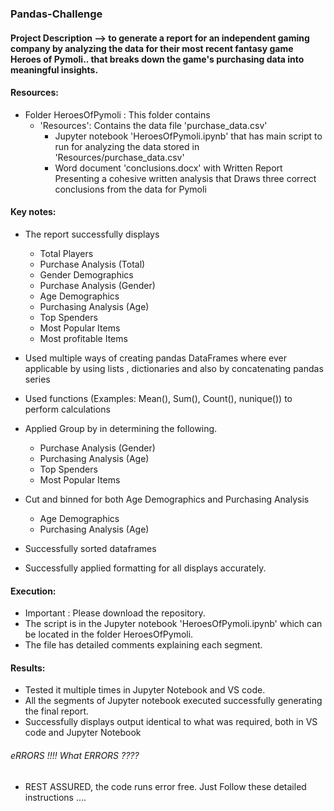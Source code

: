 ### Pandas-Challenge
#### Project Description -->  to generate a report for an independent gaming company by analyzing the data for their most recent fantasy game Heroes of Pymoli.. that breaks down the game's purchasing data into meaningful insights.

#### Resources:
   * Folder HeroesOfPymoli : This folder contains 
      * 'Resources': Contains the data file 'purchase_data.csv'
   		* Jupyter notebook 'HeroesOfPymoli.ipynb' that has main script to run for analyzing the data stored in 'Resources/purchase_data.csv'
        * Word document 'conclusions.docx' with Written Report Presenting a cohesive written analysis that Draws three correct conclusions from the data for Pymoli
#### Key notes:
   * The report successfully displays 
      * Total Players 
      * Purchase Analysis (Total)
      * Gender Demographics
      * Purchase Analysis (Gender)
      * Age Demographics
      * Purchasing Analysis (Age)
      * Top Spenders
      * Most Popular Items
      * Most profitable Items

   * Used multiple ways of creating pandas DataFrames where ever applicable by using lists , dictionaries and also by concatenating pandas series
   * Used functions (Examples: Mean(), Sum(), Count(), nunique()) to perform calculations 
   * Applied Group by in determining the following.
      * Purchase Analysis (Gender)
      * Purchasing Analysis (Age)
      * Top Spenders
      * Most Popular Items
   * Cut and binned for both Age Demographics and Purchasing Analysis
      * Age Demographics
      * Purchasing Analysis (Age)
   * Successfully sorted dataframes
   * Successfully applied formatting for all displays accurately.
 
#### Execution:
  * Important : Please download the repository.
  * The script is in the Jupyter notebook 'HeroesOfPymoli.ipynb' which can be located in the folder HeroesOfPymoli.
  * The file has detailed comments explaining each segment.
    
#### Results:
   * Tested it multiple times in Jupyter Notebook and VS code.
   * All the segments of Jupyter notebook executed successfully generating the final report.
   * Successfully displays output identical to what was required, both in VS code and Jupyter Notebook

###### eRRORS !!!! What ERRORS ????
* REST ASSURED, the code runs error free. Just Follow these detailed instructions ....
